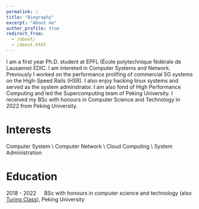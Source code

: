 ```yaml
---
permalink: /
title: "Biography"
excerpt: "About me"
author_profile: true
redirect_from: 
  - /about/
  - /about.html
---
```


I am a first year Ph.D. student at EPFL (École polytechnique fédérale de Lausanne) EDIC. I am intereted in Computer Systems and Network. Previously I worked on the performance prolifing of commercial 5G systems on the High-Speed Rails (HSR). I also enjoy hacking linux systems and served as the system adminstrator. I am also fond of High Performance Computing and led the Supercomputing team of Peking University. I received my BSc with honours in Computer Science and Technology in 2022 from Peking University.

Interests
======
Computer System \\
Computer Network \\
Cloud Computing \\
System Administration 

Education
======
2018 - 2022 &emsp; BSc with honours in computer science and technology (also [Turing Class](https://cfcs.pku.edu.cn/english/research/turing_program/introduction1/index.htm)), Peking University